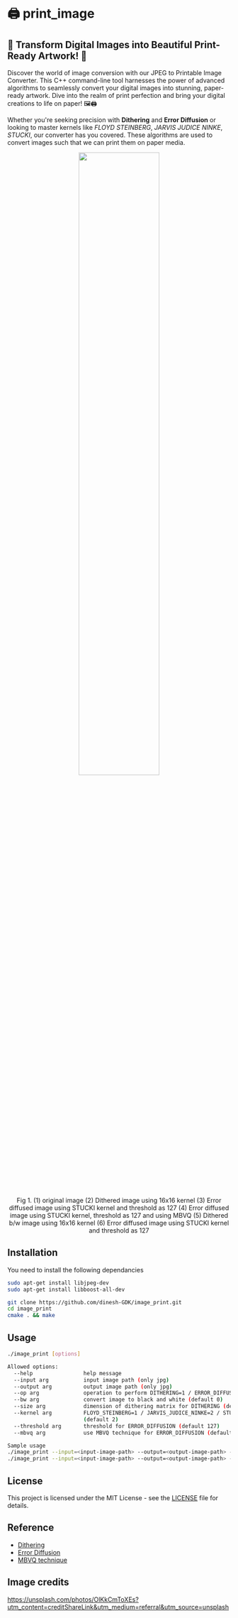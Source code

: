 # 🖨️ print_image

## 🎨 Transform Digital Images into Beautiful Print-Ready Artwork! 📄

Discover the world of image conversion with our JPEG to Printable Image Converter. This C++ command-line tool harnesses the power of advanced algorithms to seamlessly convert your digital images into stunning, paper-ready artwork. Dive into the realm of print perfection and bring your digital creations to life on paper! 🖼️🖨️

Whether you're seeking precision with **Dithering** and **Error Diffusion** or looking to master kernels like *FLOYD STEINBERG*, *JARVIS JUDICE NINKE*, *STUCKI*, our converter has you covered. These algorithms are used to convert images such that we can print them on paper media.

<p align="center">
  <img src="assests/demo_image.jpg" width="60%" height="auto"></img>
  <p align="center">Fig 1. (1) original image (2) Dithered image using 16x16 kernel (3) Error diffused image using STUCKI kernel and threshold as 127
  (4) Error diffused image using STUCKI kernel, threshold as 127 and using MBVQ (5) Dithered b/w image using 16x16 kernel (6) Error diffused image using STUCKI kernel and threshold as 127</p>
</p>

## Installation

You need to install the following dependancies

```bash
sudo apt-get install libjpeg-dev
sudo apt-get install libboost-all-dev
```

```bash
git clone https://github.com/dinesh-GDK/image_print.git
cd image_print
cmake . && make
```

## Usage
```bash
./image_print [options]
```

```bash
Allowed options:
  --help                help message
  --input arg           input image path (only jpg)
  --output arg          output image path (only jpg)
  --op arg              operation to perform DITHERING=1 / ERROR_DIFFUSION=2
  --bw arg              convert image to black and white (default 0)
  --size arg            dimension of dithering matrix for DITHERING (default 8)
  --kernel arg          FLOYD_STEINBERG=1 / JARVIS_JUDICE_NINKE=2 / STUCKI=3 
                        (default 2)
  --threshold arg       threshold for ERROR_DIFFUSION (default 127)
  --mbvq arg            use MBVQ technique for ERROR_DIFFUSION (default 0)

Sample usage
./image_print --input=<input-image-path> --output=<output-image-path> --op=ERROR_DIFFUSION --kernel=FLOYD_STEINBERG --threshold=127 --mbvq=1 --bw=1
./image_print --input=<input-image-path> --output=<output-image-path> --op=DITHERING --size=16 --bw=1
```

## License
This project is licensed under the MIT License - see the [LICENSE](https://github.com/dinesh-GDK/image_print/blob/main/LICENSE) file for details.

## Reference
- [Dithering](https://en.wikipedia.org/wiki/Dither#:~:text=Dithering%20is%20used%20in%20computer,from%20within%20the%20available%20palette)
- [Error Diffusion](https://en.wikipedia.org/wiki/Error_diffusion)
- [MBVQ technique](https://www.hpl.hp.com/techreports/96/HPL-96-128R1.pdf)

## Image credits
https://unsplash.com/photos/OlKkCmToXEs?utm_content=creditShareLink&utm_medium=referral&utm_source=unsplash